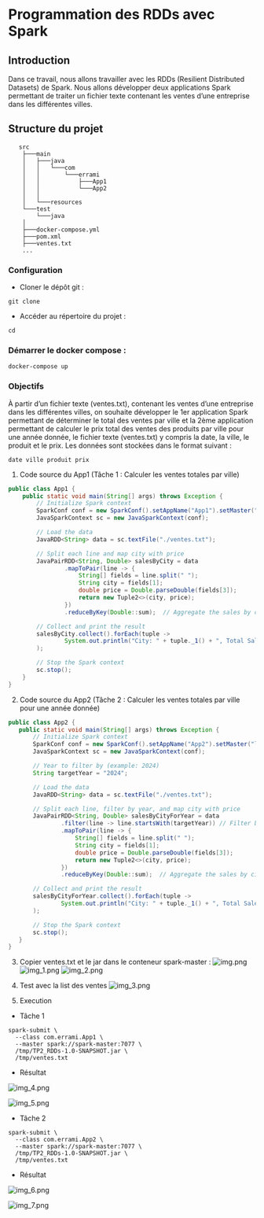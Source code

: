 # Programmation des RDDs avec Spark

## Introduction

Dans ce travail, nous allons travailler avec les RDDs (Resilient Distributed Datasets) de Spark. Nous allons développer deux applications Spark permettant de traiter un fichier texte contenant les ventes d’une entreprise dans les différentes villes.

## Structure du projet
```
   src
    ├───main
    │   ├───java
    │   │   └───com
    │   │       └───errami
    │   │           ├───App1
    │   │           └───App2
    │   │
    │   └───resources
    └───test
        └───java
    │
    ├───docker-compose.yml
    ├───pom.xml
    ├───ventes.txt
    ...
```

### Configuration
- Cloner le dépôt git :
```
git clone 
```
- Accéder au répertoire du projet :
```
cd 
```

### Démarrer le docker compose :
```
docker-compose up
```

### Objectifs

À partir d’un fichier texte (ventes.txt), contenant les ventes d’une entreprise dans les différentes villes, on souhaite développer le 1er application Spark permettant de déterminer le total des ventes par ville et la 2ème application permettant de calculer le prix total des ventes des produits par ville pour une année donnée, le fichier texte (ventes.txt) y compris la date, la ville, le produit et le prix. Les données sont stockées dans le format suivant :
```
date ville produit prix
```

1. Code source du App1 (Tâche 1 : Calculer les ventes totales par ville)
```java
public class App1 {
    public static void main(String[] args) throws Exception {
        // Initialize Spark context
        SparkConf conf = new SparkConf().setAppName("App1").setMaster("local");
        JavaSparkContext sc = new JavaSparkContext(conf);

        // Load the data
        JavaRDD<String> data = sc.textFile("./ventes.txt");

        // Split each line and map city with price
        JavaPairRDD<String, Double> salesByCity = data
                .mapToPair(line -> {
                    String[] fields = line.split(" ");
                    String city = fields[1];
                    double price = Double.parseDouble(fields[3]);
                    return new Tuple2<>(city, price);
                })
                .reduceByKey(Double::sum);  // Aggregate the sales by city

        // Collect and print the result
        salesByCity.collect().forEach(tuple ->
                System.out.println("City: " + tuple._1() + ", Total Sales: " + tuple._2())
        );

        // Stop the Spark context
        sc.stop();
    }
}
```

2. Code source du App2 (Tâche 2 : Calculer les ventes totales par ville pour une année donnée)

```java
public class App2 {
   public static void main(String[] args) throws Exception {
       // Initialize Spark context
       SparkConf conf = new SparkConf().setAppName("App2").setMaster("local");
       JavaSparkContext sc = new JavaSparkContext(conf);

       // Year to filter by (example: 2024)
       String targetYear = "2024";

       // Load the data
       JavaRDD<String> data = sc.textFile("./ventes.txt");

       // Split each line, filter by year, and map city with price
       JavaPairRDD<String, Double> salesByCityForYear = data
               .filter(line -> line.startsWith(targetYear)) // Filter by the year
               .mapToPair(line -> {
                   String[] fields = line.split(" ");
                   String city = fields[1];
                   double price = Double.parseDouble(fields[3]);
                   return new Tuple2<>(city, price);
               })
               .reduceByKey(Double::sum);  // Aggregate the sales by city

       // Collect and print the result
       salesByCityForYear.collect().forEach(tuple ->
               System.out.println("City: " + tuple._1() + ", Total Sales: " + tuple._2())
       );

       // Stop the Spark context
       sc.stop();
   }
}
```

3. Copier ventes.txt et le jar dans le conteneur spark-master :
![img.png](assets/img.png)
![img_1.png](assets/img_1.png)
![img_2.png](assets/img_2.png)

4. Test avec la list des ventes
![img_3.png](assets/img_3.png)


5. Execution

- Tâche 1
```
spark-submit \
  --class com.errami.App1 \
  --master spark://spark-master:7077 \
  /tmp/TP2_RDDs-1.0-SNAPSHOT.jar \
  /tmp/ventes.txt
```

- Résultat

![img_4.png](assets/img_4.png)

![img_5.png](assets/img_5.png)

- Tâche 2
```
spark-submit \
  --class com.errami.App2 \
  --master spark://spark-master:7077 \
  /tmp/TP2_RDDs-1.0-SNAPSHOT.jar \
  /tmp/ventes.txt
```

- Résultat

![img_6.png](assets/img_6.png)

![img_7.png](assets/img_7.png)